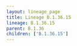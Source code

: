 ```yaml
---
layout: lineage_page
title: Lineage B.1.36.15
lineage: B.1.36.15
parent: B.1.36
children: ['B.1.36.15']
---
```

